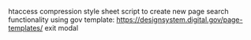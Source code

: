 htaccess compression
style sheet
script to create new page
search functionality
using gov template: https://designsystem.digital.gov/page-templates/
exit modal
